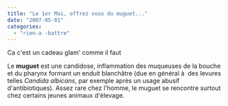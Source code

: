 ```yaml
---
title: "Le 1er Mai, offrez vous du muguet..."
date: "2007-05-01"
categories: 
  - "rien-a -battre"
---
```


Ca c'est un cadeau glam' comme il faut

Le **muguet** est une candidose, inflammation des muqueuses de la bouche et du pharynx formant un enduit blanchâtre (due en général à  des levures telles _Candida albicans_, par exemple après un usage abusif d'antibiotiques). Assez rare chez l'homme, le muguet se rencontre surtout chez certains jeunes animaux d'élevage.
